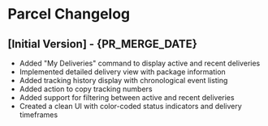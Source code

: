 # Parcel Changelog

## [Initial Version] - {PR_MERGE_DATE}

- Added "My Deliveries" command to display active and recent deliveries
- Implemented detailed delivery view with package information
- Added tracking history display with chronological event listing
- Added action to copy tracking numbers
- Added support for filtering between active and recent deliveries
- Created a clean UI with color-coded status indicators and delivery timeframes